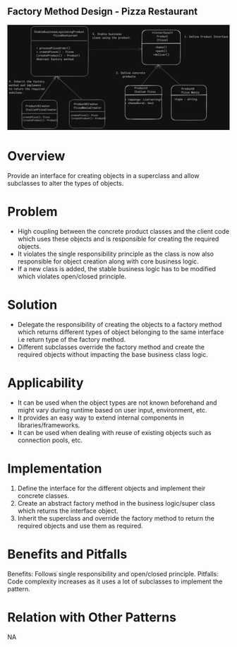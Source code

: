 ## Factory Method Design - Pizza Restaurant
![Factory Method](FactoryMethod.png)

# Overview
Provide an interface for creating objects in a superclass and allow subclasses to alter the types of objects.

# Problem
- High coupling between the concrete product classes and the client code which uses these objects and is responsible for creating the required objects.
- It violates the single responsibility principle as the class is now also responsible for object creation along with core business logic.
- If a new class is added, the stable business logic has to be modified which violates open/closed principle.

# Solution
- Delegate the responsibility of creating the objects to a factory method which returns different types of object belonging to the same interface i.e return type of the factory method.
- Different subclasses override the factory method and create the required objects without impacting the base business class logic.

# Applicability
- It can be used when the object types are not known beforehand and might vary during runtime based on user input, environment, etc.
- It provides an easy way to extend internal components in libraries/frameworks.
- It can be used when dealing with reuse of existing objects such as connection pools, etc.

# Implementation
1. Define the interface for the different objects and implement their concrete classes.
2. Create an abstract factory method in the business logic/super class which returns the interface object.
3. Inherit the superclass and override the factory method to return the required objects and use them as required.

# Benefits and Pitfalls
Benefits: Follows single responsibility and open/closed principle.
Pitfalls: Code complexity increases as it uses a lot of subclasses to implement the pattern.

# Relation with Other Patterns
NA